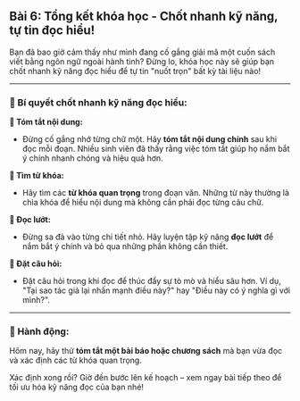 ## Bài 6: Tổng kết khóa học - Chốt nhanh kỹ năng, tự tin đọc hiểu!

Bạn đã bao giờ cảm thấy như mình đang cố gắng giải mã một cuốn sách viết bằng ngôn ngữ ngoài hành tinh? Đừng lo, khóa học này sẽ giúp bạn chốt nhanh kỹ năng đọc hiểu để tự tin "nuốt trọn" bất kỳ tài liệu nào!

---

### 📌 Bí quyết chốt nhanh kỹ năng đọc hiểu:

**🔹 Tóm tắt nội dung:**
- Đừng cố gắng nhớ từng chữ một. Hãy **tóm tắt nội dung chính** sau khi đọc mỗi đoạn. Nhiều sinh viên đã thấy rằng việc tóm tắt giúp họ nắm bắt ý chính nhanh chóng và hiệu quả hơn.

**🔹 Tìm từ khóa:**
- Hãy tìm các **từ khóa quan trọng** trong đoạn văn. Những từ này thường là chìa khóa để hiểu nội dung mà không cần phải đọc từng câu chữ.

**🔹 Đọc lướt:**
- Đừng sa đà vào từng chi tiết nhỏ. Hãy luyện tập kỹ năng **đọc lướt** để nắm bắt ý chính và bỏ qua những phần không cần thiết.

**🔹 Đặt câu hỏi:**
- Đặt câu hỏi trong khi đọc để thúc đẩy sự tò mò và hiểu sâu hơn. Ví dụ, "Tại sao tác giả lại nhấn mạnh điều này?" hay "Điều này có ý nghĩa gì với mình?".

---

### 🚀 Hành động:

Hôm nay, hãy thử **tóm tắt một bài báo hoặc chương sách** mà bạn vừa đọc và xác định các từ khóa quan trọng.

Xác định xong rồi? Giờ đến bước lên kế hoạch – xem ngay bài tiếp theo để tối ưu hóa kỹ năng đọc của bạn nhé!